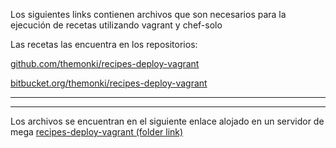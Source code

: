 Los siguientes links contienen archivos que son necesarios para la ejecución de 
recetas utilizando vagrant y chef-solo

Las recetas las encuentra en los repositorios: 

[github.com/themonki/recipes-deploy-vagrant](https://github.com/themonki/recipes-deploy-vagrant)

[bitbucket.org/themonki/recipes-deploy-vagrant](https://bitbucket.org/themonki/recipes-deploy-vagrant)

*************************************************************
*************************************************************
Los archivos se encuentran en el siguiente enlace alojado en un servidor de mega
[recipes-deploy-vagrant (folder link)](https://mega.co.nz/#F!GY8UGIpC!WQvIVHM43vsiw1iPZK681Q "Mega")

